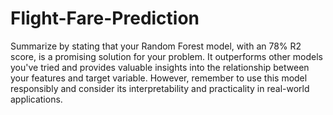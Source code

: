 # Flight-Fare-Prediction

Summarize by stating that your Random Forest model, with an 78% R2 score, is a promising solution for your problem. It outperforms other models you've tried and provides valuable insights into the relationship between your features and target variable. However, remember to use this model responsibly and consider its interpretability and practicality in real-world applications.
